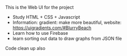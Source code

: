 This is the Web UI for the project
- Study HTML + CSS + Javascript
- Information: gradient: make more beautiful, website: https://uigradients.com/#BlurryBeach
- Learn how to use Firebase
- learn sorting out data to draw graphs from JSON file

Code clean up also